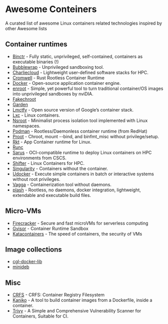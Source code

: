 Awesome Conteiners
===================

A curated list of awesome Linux containers related technologies inspired by other Awesome lists

Container runtimes 
------------------
* [Binctr](https://github.com/jfrazelle/binctr) - Fully static, unprivileged, self-contained, containers as executable binaries (!)
* [Bubblewrap](https://github.com/projectatomic/bubblewrap) - Unprivileged sandboxing tool.
* [Charliecloud](https://github.com/hpc/charliecloud) - Lightweight user-defined software stacks for HPC.
* [Cromwell](https://github.com/guni1192/cromwell) - Rust Rootless Container Runtime
* [Docker](https://github.com/docker/docker) - Open-source application container engine.
* [enroot](https://github.com/nviDIA/enroot) - Simple, yet powerful tool to turn traditional container/OS images into unprivileged sandboxes by nviDIA.
* [Fakechroot](https://github.com/dex4er/fakechroot)
* [Garden](https://github.com/cloudfoundry-incubator/garden)
* [Lmctfy](https://github.com/google/lmctfy) - Open source version of Google’s container stack.
* [Lxc](https://linuxcontainers.org/lxc/) - Linux containers.
* [Nsroot](https://github.com/uit-no/nsroot) - Minimalist process isolation tool implemented with Linux namespaces.
* [Podman](https://podman.io/) - Rootless/Daemonless container runtime (from RedHat)
* [Proot](https://github.com/proot-me/PRoot) - Chroot, mount --bind, and binfmt_misc without privilege/setup.
* [Rkt](https://github.com/coreos/rkt) - App Container runtime for Linux.
* [Runc](https://github.com/opencontainers/runc)
* [Sarus](https://github.com/eth-cscs/sarus) - OCI-compatible runtime to deploy Linux containers on HPC environments from CSCS.
* [Shifter](https://github.com/NERSC/shifter) - Linux Containers for HPC.
* [Singularity](http://singularity.lbl.gov/) - Containers without the container.
* [Udocker](https://github.com/indigo-dc/udocker) - Execute simple containers in batch or interactive systems without root privileges.
* [Vagga](https://github.com/tailhook/vagga/) - Containerization tool without daemons.
* [plash](https://github.com/ihucos/plash/) - Rootless, no daemons, docker integration, lightweight, extendable and executable build files.

Micro-VMs
---------
* [Firecracker](https://firecracker-microvm.github.io/) - Secure and fast microVMs for serverless computing
* [Gvisor](https://github.com/google/gvisor) - Container Runtime Sandbox
* [Katacontainers](https://katacontainers.io/) - The speed of containers, the security of VMs

Image collections
------------------
* [cgl-docker-lib](https://github.com/BD2KGenomics/cgl-docker-lib)
* [minideb](https://engineering.bitnami.com/articles/minideb-a-new-container-base-image.html)

Misc
-----
* [CRFS](https://github.com/google/crfs) - CRFS: Container Registry Filesystem
* [Kaniko](https://github.com/GoogleContainerTools/kaniko) - A tool to build container images from a Dockerfile, inside a container.
* [Trivy](https://github.com/aquasecurity/trivy) - A Simple and Comprehensive Vulnerability Scanner for Containers, Suitable for CI.
